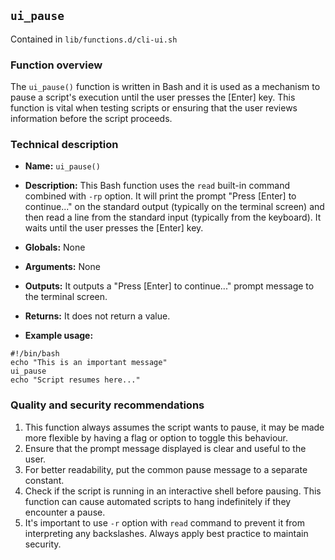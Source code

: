 ## `ui_pause`

Contained in `lib/functions.d/cli-ui.sh`

### Function overview
The `ui_pause()` function is written in Bash and it is used as a mechanism to pause a script's execution until the user presses the [Enter] key. This function is vital when testing scripts or ensuring that the user reviews information before the script proceeds. 

### Technical description
 - **Name:** `ui_pause()`
 
 - **Description:** 
 This Bash function uses the `read` built-in command combined with `-rp` option. It will print the prompt "Press [Enter] to continue..." on the standard output (typically on the terminal screen) and then read a line from the standard input (typically from the keyboard). It waits until the user presses the [Enter] key.
 
 - **Globals:** None
 
 - **Arguments:** None
 
 - **Outputs:** It outputs a "Press [Enter] to continue..." prompt message to the terminal screen.
 
 - **Returns:** It does not return a value.
 
 - **Example usage:** 
 ```
 #!/bin/bash
 echo "This is an important message"
 ui_pause
 echo "Script resumes here..."
 ```
 
### Quality and security recommendations 
1. This function always assumes the script wants to pause, it may be made more flexible by having a flag or option to toggle this behaviour.
2. Ensure that the prompt message displayed is clear and useful to the user.
3. For better readability, put the common pause message to a separate constant.
4. Check if the script is running in an interactive shell before pausing. This function can cause automated scripts to hang indefinitely if they encounter a pause.
5. It's important to use `-r` option with `read` command to prevent it from interpreting any backslashes. Always apply best practice to maintain security.


